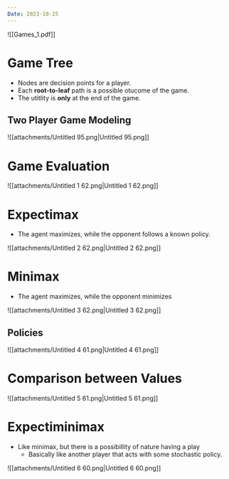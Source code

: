 ```yaml
---
Date: 2023-10-25
---
```

![[Games_1.pdf]]

# Game Tree

- Nodes are decision points for a player.
- Each **root-to-leaf** path is a possible otucome of the game.
- The utitlity is **only** at the end of the game.

## Two Player Game Modeling

![[attachments/Untitled 95.png|Untitled 95.png]]

# Game Evaluation

![[attachments/Untitled 1 62.png|Untitled 1 62.png]]

# Expectimax

- The agent maximizes, while the opponent follows a known policy.

![[attachments/Untitled 2 62.png|Untitled 2 62.png]]

# Minimax

- The agent maximizes, while the opponent minimizes

![[attachments/Untitled 3 62.png|Untitled 3 62.png]]

## Policies

![[attachments/Untitled 4 61.png|Untitled 4 61.png]]

# Comparison between Values

![[attachments/Untitled 5 61.png|Untitled 5 61.png]]

# Expectiminimax

- Like minimax, but there is a possibillity of nature having a play
    - Basically like another player that acts with some stochastic policy.

![[attachments/Untitled 6 60.png|Untitled 6 60.png]]